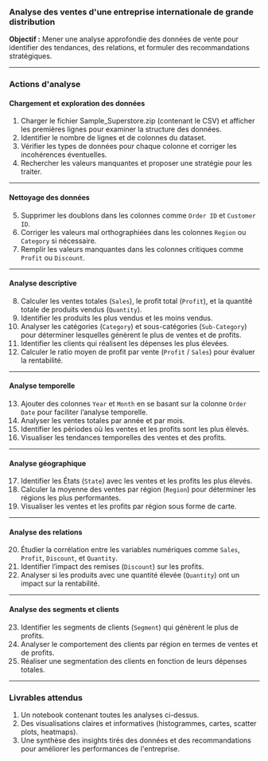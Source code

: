 
### Analyse des ventes d'une entreprise internationale de grande distribution

**Objectif :** Mener une analyse approfondie des données de vente pour identifier des tendances, des relations, et formuler des recommandations stratégiques.

---

### Actions d'analyse

#### Chargement et exploration des données

1. Charger le fichier Sample_Superstore.zip (contenant le CSV) et afficher les premières lignes pour examiner la structure des données.
2. Identifier le nombre de lignes et de colonnes du dataset.
3. Vérifier les types de données pour chaque colonne et corriger les incohérences éventuelles.
4. Rechercher les valeurs manquantes et proposer une stratégie pour les traiter.

---

#### Nettoyage des données

5. Supprimer les doublons dans les colonnes comme `Order ID` et `Customer ID`.
6. Corriger les valeurs mal orthographiées dans les colonnes `Region` ou `Category` si nécessaire.
7. Remplir les valeurs manquantes dans les colonnes critiques comme `Profit` ou `Discount`.

---

#### Analyse descriptive

8. Calculer les ventes totales (`Sales`), le profit total (`Profit`), et la quantité totale de produits vendus (`Quantity`).
9. Identifier les produits les plus vendus et les moins vendus.
10. Analyser les catégories (`Category`) et sous-catégories (`Sub-Category`) pour déterminer lesquelles génèrent le plus de ventes et de profits.
11. Identifier les clients qui réalisent les dépenses les plus élevées.
12. Calculer le ratio moyen de profit par vente (`Profit` / `Sales`) pour évaluer la rentabilité.

---

#### Analyse temporelle

13. Ajouter des colonnes `Year` et `Month` en se basant sur la colonne `Order Date` pour faciliter l’analyse temporelle.
14. Analyser les ventes totales par année et par mois.
15. Identifier les périodes où les ventes et les profits sont les plus élevés.
16. Visualiser les tendances temporelles des ventes et des profits.

---

#### Analyse géographique

17. Identifier les États (`State`) avec les ventes et les profits les plus élevés.
18. Calculer la moyenne des ventes par région (`Region`) pour déterminer les régions les plus performantes.
19. Visualiser les ventes et les profits par région sous forme de carte.

---

#### Analyse des relations

20. Étudier la corrélation entre les variables numériques comme `Sales`, `Profit`, `Discount`, et `Quantity`.
21. Identifier l’impact des remises (`Discount`) sur les profits.
22. Analyser si les produits avec une quantité élevée (`Quantity`) ont un impact sur la rentabilité.

---

#### Analyse des segments et clients

23. Identifier les segments de clients (`Segment`) qui génèrent le plus de profits.
24. Analyser le comportement des clients par région en termes de ventes et de profits.
25. Réaliser une segmentation des clients en fonction de leurs dépenses totales.

---

### Livrables attendus

1. Un notebook contenant toutes les analyses ci-dessus.  
2. Des visualisations claires et informatives (histogrammes, cartes, scatter plots, heatmaps).  
3. Une synthèse des insights tirés des données et des recommandations pour améliorer les performances de l'entreprise.  

